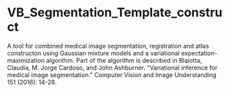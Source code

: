 # VB_Segmentation_Template_construct
A tool for combined medical image segmentation, registration and atlas constructon using Gaussian mixture models and a variational expectation-maximization algorithm.
Part of the algorithm is described in Blaiotta, Claudia, M. Jorge Cardoso, and John Ashburner. "Variational inference for medical image segmentation." Computer Vision and Image Understanding 151 (2016): 14-28.
